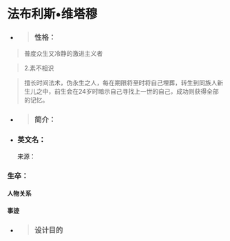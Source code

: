 # 法布利斯•维塔穆

+ > ### 性格：

> 普度众生又冷静的激进主义者

> 2.素不相识

> 擅长时间法术，伪永生之人，每在期限将至时将自己埋葬，转生到同族人新生儿之中，前生会在24岁时暗示自己寻找上一世的自己，成功则获得全部的记忆。

+ > ### 简介：
+ ### 英文名：

   来源：

### 生卒：

#### 人物关系

#### 事迹

+ > ### 设计目的

